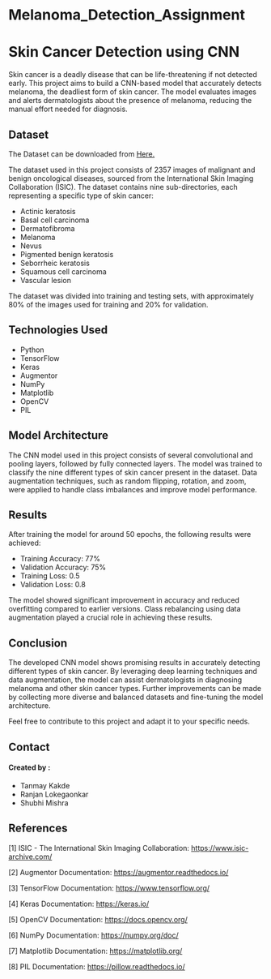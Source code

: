 # Melanoma_Detection_Assignment
# Skin Cancer Detection using CNN

Skin cancer is a deadly disease that can be life-threatening if not detected early. This project aims to build a CNN-based model that accurately detects melanoma, the deadliest form of skin cancer. The model evaluates images and alerts dermatologists about the presence of melanoma, reducing the manual effort needed for diagnosis.

## Dataset

The Dataset can be downloaded from [Here.](https://drive.google.com/file/d/1xLfSQUGDl8ezNNbUkpuHOYvSpTyxVhCs/view)

The dataset used in this project consists of 2357 images of malignant and benign oncological diseases, sourced from the International Skin Imaging Collaboration (ISIC). The dataset contains nine sub-directories, each representing a specific type of skin cancer:

- Actinic keratosis
- Basal cell carcinoma
- Dermatofibroma
- Melanoma
- Nevus
- Pigmented benign keratosis
- Seborrheic keratosis
- Squamous cell carcinoma
- Vascular lesion

The dataset was divided into training and testing sets, with approximately 80% of the images used for training and 20% for validation.

## Technologies Used

- Python
- TensorFlow
- Keras
- Augmentor
- NumPy
- Matplotlib
- OpenCV
- PIL

## Model Architecture

The CNN model used in this project consists of several convolutional and pooling layers, followed by fully connected layers. The model was trained to classify the nine different types of skin cancer present in the dataset. Data augmentation techniques, such as random flipping, rotation, and zoom, were applied to handle class imbalances and improve model performance.

## Results

After training the model for around 50 epochs, the following results were achieved:

- Training Accuracy: 77%
- Validation Accuracy: 75%
- Training Loss: 0.5
- Validation Loss: 0.8

The model showed significant improvement in accuracy and reduced overfitting compared to earlier versions. Class rebalancing using data augmentation played a crucial role in achieving these results.

## Conclusion

The developed CNN model shows promising results in accurately detecting different types of skin cancer. By leveraging deep learning techniques and data augmentation, the model can assist dermatologists in diagnosing melanoma and other skin cancer types. Further improvements can be made by collecting more diverse and balanced datasets and fine-tuning the model architecture.

Feel free to contribute to this project and adapt it to your specific needs.

## Contact
#### Created by :
- Tanmay Kakde
- Ranjan Lokegaonkar
- Shubhi Mishra


## References

[1] ISIC - The International Skin Imaging Collaboration: https://www.isic-archive.com/

[2] Augmentor Documentation: https://augmentor.readthedocs.io/

[3] TensorFlow Documentation: https://www.tensorflow.org/

[4] Keras Documentation: https://keras.io/

[5] OpenCV Documentation: https://docs.opencv.org/

[6] NumPy Documentation: https://numpy.org/doc/

[7] Matplotlib Documentation: https://matplotlib.org/

[8] PIL Documentation: https://pillow.readthedocs.io/



